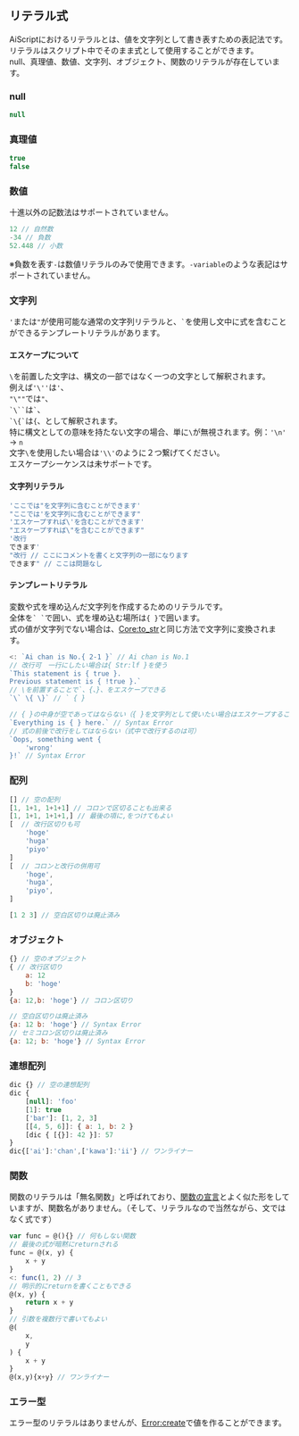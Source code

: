 ## リテラル式
AiScriptにおけるリテラルとは、値を文字列として書き表すための表記法です。  
リテラルはスクリプト中でそのまま式として使用することができます。  
null、真理値、数値、文字列、オブジェクト、関数のリテラルが存在しています。  

### null
```js
null
```

### 真理値
```js
true
false
```

### 数値
十進以外の記数法はサポートされていません。  
```js
12 // 自然数
-34 // 負数
52.448 // 小数
```
※負数を表す`-`は数値リテラルのみで使用できます。`-variable`のような表記はサポートされていません。

### 文字列
`'`または`"`が使用可能な通常の文字列リテラルと、`` ` ``を使用し文中に式を含むことができるテンプレートリテラルがあります。

#### エスケープについて
`\`を前置した文字は、構文の一部ではなく一つの文字として解釈されます。  
例えば`'\''`は`'`、  
`"\""`では`"`、  
``` `\`` ```は`` ` ``、  
`` `\{` ``は`{`、として解釈されます。  
特に構文としての意味を持たない文字の場合、単に`\`が無視されます。例：`'\n'` → `n`  
文字`\`を使用したい場合は`'\\'`のように２つ繋げてください。  
エスケープシーケンスは未サポートです。  

#### 文字列リテラル
```js
'ここでは"を文字列に含むことができます'
"ここでは'を文字列に含むことができます"
'エスケープすれば\'を含むことができます'
"エスケープすれば\"を含むことができます"
'改行
できます'
"改行 // ここにコメントを書くと文字列の一部になります
できます" // ここは問題なし
```

#### テンプレートリテラル
変数や式を埋め込んだ文字列を作成するためのリテラルです。  
全体を`` ` ` ``で囲い、式を埋め込む場所は`{ }`で囲います。  
式の値が文字列でない場合は、[Core:to_str](./std.md)と同じ方法で文字列に変換されます。  
```js
<: `Ai chan is No.{ 2-1 }` // Ai chan is No.1
// 改行可　一行にしたい場合は{ Str:lf }を使う
`This statement is { true }.
Previous statement is { !true }.`
// \を前置することで`、{、}、をエスケープできる
`\` \{ \}` // ` { }
```
```js
// { }の中身が空であってはならない（{ }を文字列として使いたい場合はエスケープすること）
`Everything is { } here.` // Syntax Error
// 式の前後で改行をしてはならない（式中で改行するのは可）
`Oops, something went {
	'wrong'
}!` // Syntax Error
```

### 配列
```js
[] // 空の配列
[1, 1+1, 1+1+1] // コロンで区切ることも出来る
[1, 1+1, 1+1+1,] // 最後の項に,をつけてもよい
[  // 改行区切りも可
	'hoge'
	'huga'
	'piyo'
]
[  // コロンと改行の併用可
	'hoge',
	'huga',
	'piyo',
]
```
```js
[1 2 3] // 空白区切りは廃止済み
```

### オブジェクト
```js
{} // 空のオブジェクト
{ // 改行区切り
	a: 12
	b: 'hoge'
}
{a: 12,b: 'hoge'} // コロン区切り
```
```js
// 空白区切りは廃止済み
{a: 12 b: 'hoge'} // Syntax Error
// セミコロン区切りは廃止済み
{a: 12; b: 'hoge'} // Syntax Error
```

### 連想配列
```js
dic {} // 空の連想配列
dic {
	[null]: 'foo'
	[1]: true
	['bar']: [1, 2, 3]
	[[4, 5, 6]]: { a: 1, b: 2 }
	[dic { [{}]: 42 }]: 57
}
dic{['ai']:'chan',['kawa']:'ii'} // ワンライナー
```

### 関数
関数のリテラルは「無名関数」と呼ばれており、[関数の宣言](./syntax.md#%E9%96%A2%E6%95%B0)とよく似た形をしていますが、関数名がありません。（そして、リテラルなので当然ながら、文ではなく式です）  
```js
var func = @(){} // 何もしない関数
// 最後の式が暗黙にreturnされる
func = @(x, y) {
	x + y
}
<: func(1, 2) // 3
// 明示的にreturnを書くこともできる
@(x, y) {
	return x + y
}
// 引数を複数行で書いてもよい
@(
	x,
	y
) {
	x + y
}
@(x,y){x+y} // ワンライナー
```

### エラー型
エラー型のリテラルはありませんが、[Error:create](./std.md)で値を作ることができます。  

